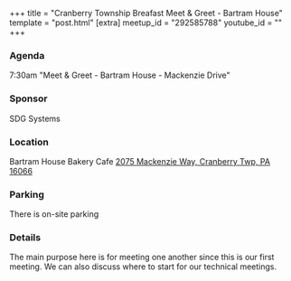 +++
title = "Cranberry Township Breafast Meet & Greet - Bartram House"
template = "post.html"
[extra]
meetup_id = "292585788"
youtube_id = ""
+++

### Agenda

7:30am "Meet & Greet - Bartram House - Mackenzie Drive"  

### Sponsor

SDG Systems

### Location
Bartram House Bakery Cafe
[2075 Mackenzie Way, Cranberry Twp, PA 16066](https://goo.gl/maps/uYbptjaZSw4JPbuC6)  

### Parking

There is on-site parking

### Details

The main purpose here is for meeting one another since this is our first meeting. We can also discuss where to start for our technical meetings.

